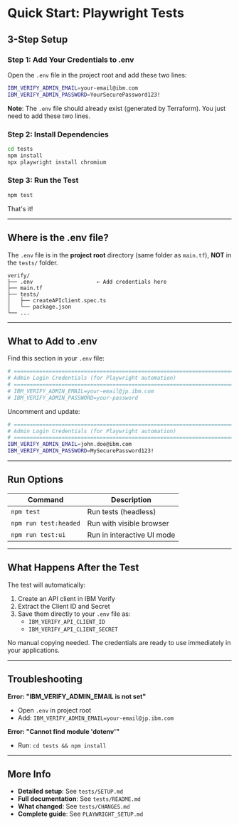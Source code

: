 # Quick Start: Playwright Tests

## 3-Step Setup

### Step 1: Add Your Credentials to .env

Open the `.env` file in the project root and add these two lines:

```bash
IBM_VERIFY_ADMIN_EMAIL=your-email@ibm.com
IBM_VERIFY_ADMIN_PASSWORD=YourSecurePassword123!
```

**Note**: The `.env` file should already exist (generated by Terraform). You just need to add these two lines.

### Step 2: Install Dependencies

```bash
cd tests
npm install
npx playwright install chromium
```

### Step 3: Run the Test

```bash
npm test
```

That's it!

---

## Where is the .env file?

The `.env` file is in the **project root** directory (same folder as `main.tf`), **NOT** in the `tests/` folder.

```
verify/
├── .env                    ← Add credentials here
├── main.tf
├── tests/
│   ├── createAPIclient.spec.ts
│   └── package.json
└── ...
```

---

## What to Add to .env

Find this section in your `.env` file:

```bash
# ============================================================================
# Admin Login Credentials (for Playwright automation)
# ============================================================================
# IBM_VERIFY_ADMIN_EMAIL=your-email@jp.ibm.com
# IBM_VERIFY_ADMIN_PASSWORD=your-password
```

Uncomment and update:

```bash
# ============================================================================
# Admin Login Credentials (for Playwright automation)
# ============================================================================
IBM_VERIFY_ADMIN_EMAIL=john.doe@ibm.com
IBM_VERIFY_ADMIN_PASSWORD=MySecurePassword123!
```

---

## Run Options

| Command | Description |
|---------|-------------|
| `npm test` | Run tests (headless) |
| `npm run test:headed` | Run with visible browser |
| `npm run test:ui` | Run in interactive UI mode |

---

## What Happens After the Test

The test will automatically:
1. Create an API client in IBM Verify
2. Extract the Client ID and Secret
3. Save them directly to your `.env` file as:
   - `IBM_VERIFY_API_CLIENT_ID`
   - `IBM_VERIFY_API_CLIENT_SECRET`

No manual copying needed. The credentials are ready to use immediately in your applications.

---

## Troubleshooting

**Error: "IBM_VERIFY_ADMIN_EMAIL is not set"**
- Open `.env` in project root
- Add: `IBM_VERIFY_ADMIN_EMAIL=your-email@jp.ibm.com`

**Error: "Cannot find module 'dotenv'"**
- Run: `cd tests && npm install`

---

## More Info

- **Detailed setup**: See `tests/SETUP.md`
- **Full documentation**: See `tests/README.md`
- **What changed**: See `tests/CHANGES.md`
- **Complete guide**: See `PLAYWRIGHT_SETUP.md`

